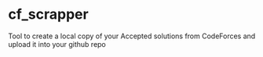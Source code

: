 # cf_scrapper
Tool to create a local copy of your Accepted solutions from CodeForces and upload it into your github repo
